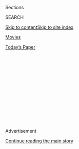 <div id="app">

<div>

<div>

<div>

<div class="NYTAppHideMasthead css-1q2w90k e1suatyy0">

<div class="section css-ui9rw0 e1suatyy2">

<div class="css-eph4ug er09x8g0">

<div class="css-6n7j50">

</div>

<span class="css-1dv1kvn">Sections</span>

<div class="css-10488qs">

<span class="css-1dv1kvn">SEARCH</span>

</div>

[Skip to content](#site-content)[Skip to site
index](#site-index)

</div>

<div id="masthead-section-label" class="css-1wr3we4 eaxe0e00">

[Movies](https://www.nytimes3xbfgragh.onion/section/movies)

</div>

<div class="css-10698na e1huz5gh0">

</div>

</div>

<div id="masthead-bar-one" class="section hasLinks css-15hmgas e1csuq9d3">

<div class="css-uqyvli e1csuq9d0">

</div>

<div class="css-1uqjmks e1csuq9d1">

</div>

<div class="css-9e9ivx">

[](https://myaccount.nytimes3xbfgragh.onion/auth/login?response_type=cookie&client_id=vi)

</div>

<div class="css-1bvtpon e1csuq9d2">

[Today’s
Paper](https://www.nytimes3xbfgragh.onion/section/todayspaper)

</div>

</div>

</div>

</div>

<div data-aria-hidden="false">

<div id="site-content" data-role="main">

<div>

<div class="css-1aor85t" style="opacity:0.000000001;z-index:-1;visibility:hidden">

<div class="css-1hqnpie">

<div class="css-epjblv">

<span class="css-17xtcya">[Movies](/section/movies)</span><span class="css-x15j1o">|</span><span class="css-fwqvlz">‘Second
Act’ Review: Jennifer Lopez Deserves
Better</span>

</div>

<div class="css-k008qs">

<div class="css-1iwv8en">

<span class="css-18z7m18"></span>

<div>

</div>

</div>

<span class="css-1n6z4y">https://nyti.ms/2RcWepS</span>

<div class="css-1705lsu">

<div class="css-4xjgmj">

<div class="css-4skfbu" data-role="toolbar" data-aria-label="Social Media Share buttons, Save button, and Comments Panel with current comment count" data-testid="share-tools">

  - 
  - 
  - 
  - 
    
    <div class="css-6n7j50">
    
    </div>

  - 

</div>

</div>

</div>

</div>

</div>

</div>

<div class="css-13pd83m">

</div>

<div id="top-wrapper" class="css-1sy8kpn">

<div id="top-slug" class="css-l9onyx">

Advertisement

</div>

[Continue reading the main
story](#after-top)

<div class="ad top-wrapper" style="text-align:center;height:100%;display:block;min-height:250px">

<div id="top" class="place-ad" data-position="top" data-size-key="top">

</div>

</div>

<div id="after-top">

</div>

</div>

<div id="sponsor-wrapper" class="css-1hyfx7x">

<div id="sponsor-slug" class="css-19vbshk">

Supported by

</div>

[Continue reading the main
story](#after-sponsor)

<div id="sponsor" class="ad sponsor-wrapper" style="text-align:center;height:100%;display:block">

</div>

<div id="after-sponsor">

</div>

</div>

<div class="css-9u9xp4 ehdk2mb0">

# ‘Second Act’ Review: Jennifer Lopez Deserves Better

</div>

<div class="css-79elbk" data-testid="photoviewer-wrapper">

<div class="css-z3e15g" data-testid="photoviewer-wrapper-hidden">

</div>

<div class="css-1a48zt4 ehw59r15" data-testid="photoviewer-children">

![<span class="css-16f3y1r e13ogyst0" data-aria-hidden="true">From left,
Leah Remini and Jennifer Lopez as friends in “Second
Act.”</span><span class="css-cnj6d5 e1z0qqy90" itemprop="copyrightHolder"><span class="css-1ly73wi e1tej78p0">Credit...</span><span><span>Barry
Wetche/STX
Films</span></span></span>](https://static01.graylady3jvrrxbe.onion/images/2018/12/21/arts/21SECOND--PIX1ACT/21SECOND--PIX1ACT-articleLarge-v2.jpg?quality=75&auto=webp&disable=upscale)

</div>

</div>

<div class="css-170u9t6">

<div class="css-jh549l">

<div class="css-83hgbf">

  - Second Act  
    Directed by <span>Peter Segal</span>
    Comedy, Romance
    PG-13
    1h 43m

</div>

[Find
Tickets](https://www.imdb.com/showtimes/title/tt2126357?ref_=ref_ext_NYT)

When you purchase a ticket for an independently reviewed film through
our site, we earn an affiliate commission.

</div>

</div>

<div class="css-xt80pu e12qa4dv0">

<div class="css-18e8msd">

<div class="css-vp77d3 epjyd6m0">

<div class="css-1baulvz">

By [<span class="css-1baulvz last-byline" itemprop="name">Wesley
Morris</span>](https://www.nytimes3xbfgragh.onion/by/wesley-morris)

</div>

</div>

  - Dec. 19,
    2018

  - 
    
    <div class="css-4xjgmj">
    
    <div class="css-d8bdto" data-role="toolbar" data-aria-label="Social Media Share buttons, Save button, and Comments Panel with current comment count" data-testid="share-tools">
    
      - 
      - 
      - 
      - 
        
        <div class="css-6n7j50">
        
        </div>
    
      - 
    
    </div>
    
    </div>

</div>

</div>

<div class="section meteredContent css-1r7ky0e" name="articleBody" itemprop="articleBody">

<div class="css-1fanzo5 StoryBodyCompanionColumn">

<div class="css-53u6y8">

“Second Act” is a workplace comedy with Jennifer Lopez as Maya, a
brand-new 40-year-old who gets passed over for a promotion at the Queens
superstore she manages. The white guy (Dan Bucatinsky) who gets the job
is a stooge with a Duke M.B.A. She has a G.E.D. Fortunately, her best
work friend (Leah Remini) has a whiz-kid son who sends out a doctored
résumé and cooks up a phony Facebook page that turns her into the
mountain-climbing go-getter she swore she’d never be. But the bogusness
wins her a corporate consulting gig competing to develop organic face
gloop, anyway.

This is Jenny from the blah. The movie was written by Justin Zackham and
Elaine Goldsmith-Thomas and directed by the Adam Sandler and spoof
veteran Peter Segal. We’re supposed to find what they’ve done with this
story suspenseful. Just who at this company of divas, nerds and snakes
will be the first to smell a rat? (Vanessa Hudgens, Charlyne Yi, Freddie
Stroma and [Annaleigh
Ashford](https://www.youtube.com/watch?v=T6AuKn9PCV8), who pockets the
movie with debutante snark, are on the payroll.) How long until the plot
goes from having Maya disappoint her man (Milo Ventimiglia) by reminding
him that she doesn’t want kids to our finding out why and then watching
her secret cause her joy and insufficiently plumbed pangs of emotional
torment. I never see plot twists coming, but this one made me feel like
Nostradamus.

</div>

</div>

![<span class="css-16f3y1r e13ogyst0">A preview of the
film.</span>](https://static01.graylady3jvrrxbe.onion/images/2018/12/21/movies/second-still/second-still-videoSixteenByNineJumbo1600.jpg)

<div class="css-1fanzo5 StoryBodyCompanionColumn">

<div class="css-53u6y8">

“Second Act” is enough like “[Working
Girl](https://www.youtube.com/watch?v=odR6tGpZTis),” Mike Nichols’s
corporate-ladder romantic comedy from 30 years ago, that you wish it was
even more like it. Maya isn’t cunning, conniving and savvy the way
Melanie Griffith got to be in that movie. She doesn’t have a plan. She
doesn’t even really make a decision. Every significant development
happens *to* Maya. It’s done for her or requires her reluctant
participation, from the ruse at work to her great big secret, to the
dance party that breaks out in Remini’s kitchen on Maya’s way to work.

</div>

</div>

<div class="css-1fanzo5 StoryBodyCompanionColumn">

<div class="css-53u6y8">

This is to say that a movie like this plays to none of Lopez’s strengths
— if your star is known for, among other things, dancing, why stick in a
scene of her suppressing the urge to dance? But passivity rather than
assertiveness has come to define Lopez in movies. It’s been 20 years
since “Out of Sight” helped make her a star (and stuff like “Money
Train,” “Jack,” “Anaconda,” “Selena” and “U-Turn” promised that she’d be
one), and, despite some relentlessness on her part (dozens of movies,
some hits, a couple of fiascos) nothing she’s done has threatened to
dislodge from my heart the impossible blend of hard and soft, of
playfulness, sensuality and wit, that she found in that film.

Part of the problem is that, in all that time, she hasn’t had a role
that good. But she doesn’t need one that good. All she needs is a movie
that gets her to exert even some of the same confidence and competence,
instead of parts that ask her to suffer and dither and hide as the price
for eventually being able to, say, slay a very bad husband or a worse
lover. Basically, it’s been 20 years, and I’m still waiting to see her
let all the way go, to be as natural, funny, sharp, overjoyed,
surprising, and *open* as she can be [in
interviews](https://www.hollywoodreporter.com/news/jennifer-lopez-directing-comedy-world-dance-interview-1114022),
on Instagram, as a competition judge and as a recording artist. This
impossible mix of glamour and realness keep her among the world’s most
beloved famous people. But film acting seems to freeze all that up.
Filmmakers — or maybe Lopez herself — won’t let her be her. All she does
is work hard for these movies — deferring, apologizing, peacekeeping.
When are the movies going to start working for her?

</div>

</div>

</div>

<div>

</div>

<div>

</div>

<div>

</div>

<div>

<div id="bottom-wrapper" class="css-1ede5it">

<div id="bottom-slug" class="css-l9onyx">

Advertisement

</div>

[Continue reading the main
story](#after-bottom)

<div id="bottom" class="ad bottom-wrapper" style="text-align:center;height:100%;display:block;min-height:90px">

</div>

<div id="after-bottom">

</div>

</div>

</div>

</div>

</div>

## Site Index

<div>

</div>

## Site Information Navigation

  - [© <span>2020</span> <span>The New York Times
    Company</span>](https://help.nytimes3xbfgragh.onion/hc/en-us/articles/115014792127-Copyright-notice)

<!-- end list -->

  - [NYTCo](https://www.nytco.com/)
  - [Contact
    Us](https://help.nytimes3xbfgragh.onion/hc/en-us/articles/115015385887-Contact-Us)
  - [Work with us](https://www.nytco.com/careers/)
  - [Advertise](https://nytmediakit.com/)
  - [T Brand Studio](http://www.tbrandstudio.com/)
  - [Your Ad
    Choices](https://www.nytimes3xbfgragh.onion/privacy/cookie-policy#how-do-i-manage-trackers)
  - [Privacy](https://www.nytimes3xbfgragh.onion/privacy)
  - [Terms of
    Service](https://help.nytimes3xbfgragh.onion/hc/en-us/articles/115014893428-Terms-of-service)
  - [Terms of
    Sale](https://help.nytimes3xbfgragh.onion/hc/en-us/articles/115014893968-Terms-of-sale)
  - [Site
    Map](https://spiderbites.nytimes3xbfgragh.onion)
  - [Help](https://help.nytimes3xbfgragh.onion/hc/en-us)
  - [Subscriptions](https://www.nytimes3xbfgragh.onion/subscription?campaignId=37WXW)

</div>

</div>

</div>

</div>
